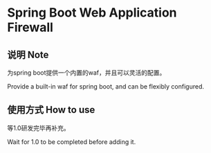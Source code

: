 # Spring Boot Web Application Firewall

## 说明 Note

为spring boot提供一个内置的waf，并且可以灵活的配置。

Provide a built-in waf for spring boot, and can be flexibly configured.

## 使用方式 How to use

等1.0研发完毕再补充。

Wait for 1.0 to be completed before adding it.
